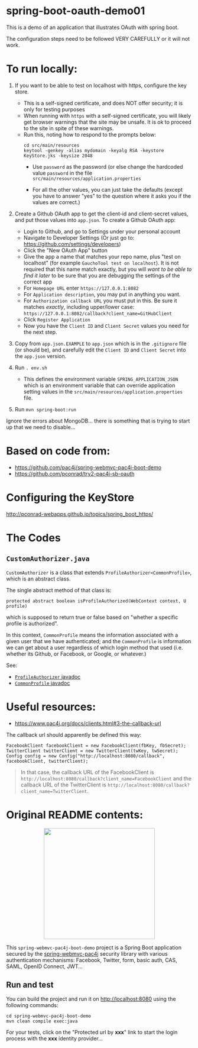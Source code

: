 # spring-boot-oauth-demo01

This is a demo of an application that illustrates
OAuth with spring boot.

The configuration steps need to be followed VERY CAREFULLY
or it will not work.


# To run locally:

1. If you want to be able to test on localhost with https, configure the key store.  
   * This is a self-signed certificate, and does NOT offer security; it is only for testing purposes
   * When running with `https` with a self-signed certificate, you will
      likely get browser warnings that the site may be unsafe.  It is ok
      to proceed to the site in spite of these warnings.
   * Run this, noting how to respond to the prompts below:
      ```
      cd src/main/resources
      keytool -genkey -alias mydomain -keyalg RSA -keystore KeyStore.jks -keysize 2048
      ```
      * Use `password` as the password (or else change the hardcoded value `password` in the file `src/main/resources/application.properties`

      * For all the other values, you can just take the defaults (except you have to answer "yes" to the question where it asks you if the values are correct.)
   
2. Create a Github OAuth app to get the client-id and client-secret values, and put those values into `app.json`.  To create a Github OAuth app:
   * Login to Github, and go to Settings under your personal account
   * Navigate to Developer Settings (Or just go to: <https://github.com/settings/developers>)
   * Click the "New OAuth App" button
   * Give the app a name that matches your repo name, plus "test on localhost" (for example `GauchoTool test on localhost`).  It is not required that this name match exactly, but you will *want to be able to find it later* to be sure that you are debugging the settings of the correct app
   * For `Homepage URL` enter `https://127.0.0.1:8082`
   * For `Application description`, you may put in anything you want.
   * For `Authorization callback URL` you must put in this.  Be sure it matches *exactly*, including upper/lower case: `https://127.0.0.1:8082/callback?client_name=GitHubClient`
   * Click `Register Application`
   * Now you have the `Client ID` and `Client Secret` values you need for the next step.
3. Copy from `app.json.EXAMPLE` to `app.json` which is in the `.gitignore` file (or should be), and carefully edit the `Client ID` and `Client Secret` into the `app.json` version.
3. Run `. env.sh`
   * This defines the environment variable `SPRING_APPLICATION_JSON` which is
      an environment variable that can override application setting values
      in the `src/main/resources/application.properties` file.
4. Run `mvn spring-boot:run`

Ignore the errors about MongoDB... there is something that is trying to start up that we need to disable...

# Based on code from:

* <https://github.com/pac4j/spring-webmvc-pac4j-boot-demo>
* <https://github.com/pconrad/try2-pac4j-sb-oauth>


# Configuring the KeyStore

<http://pconrad-webapps.github.io/topics/spring_boot_https/>

# The Codes

## `CustomAuthorizer.java`

`CustomAuthorizer` is a class that extends `ProfileAuthorizer<CommonProfile>`, which is an abstract class.

The single abstract method of that class is:  

`protected abstract boolean	isProfileAuthorized(WebContext context, U profile)`

which is supposed to return true or false based on "whether a specific profile is authorized".

In this context, `CommonProfile` means the information associated with a given user that we have authenticated; and 
the `CommonProfile` is information we can get about a user regardless of which login method that used (i.e. whether its Github, or Facebook, or Google, or whatever.)

See:
* [`ProfileAuthorizer` javadoc](http://static.javadoc.io/org.pac4j/pac4j-core/1.9.0/org/pac4j/core/authorization/authorizer/ProfileAuthorizer.html)
* [`CommonProfile` javadoc](http://static.javadoc.io/org.pac4j/pac4j-core/1.9.0/org/pac4j/core/profile/CommonProfile.html)


# Useful resources:

* <https://www.pac4j.org/docs/clients.html#3-the-callback-url>


The callback url should apparently be defined this way:

```
FacebookClient facebookClient = new FacebookClient(fbKey, fbSecret);
TwitterClient twitterClient = new TwitterClient(twKey, twSecret);
Config config = new Config("http://localhost:8080/callback", facebookClient, twitterClient);
```

> In that case, the callback URL of the FacebookClient is
> `http://localhost:8080/callback?client_name=FacebookClient` and the
> callback URL of the TwitterClient is
> `http://localhost:8080/callback?client_name=TwitterClient`.


# Original README contents:

<p align="center">
  <img src="https://pac4j.github.io/pac4j/img/logo-spring-webmvc.png" width="300" />
</p>

This `spring-webmvc-pac4j-boot-demo` project is a Spring Boot application secured by the [spring-webmvc-pac4j](https://github.com/pac4j/spring-webmvc-pac4j) security library with various authentication mechanisms: Facebook, Twitter, form, basic auth, CAS, SAML, OpenID Connect, JWT...

## Run and test

You can build the project and run it on [http://localhost:8080](http://localhost:8080) using the following commands:

    cd spring-webmvc-pac4j-boot-demo
    mvn clean compile exec:java

For your tests, click on the "Protected url by **xxx**" link to start the login process with the **xxx** identity provider...
